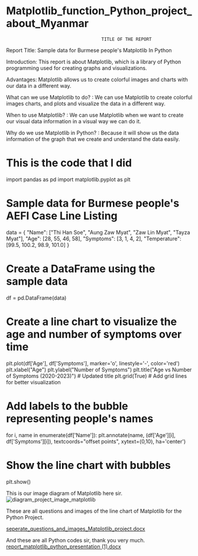 # Matplotlib_function_Python_project_about_Myanmar

                                        TITLE OF THE REPORT
Report Title: Sample data for Burmese people's
Matplotlib In Python

Introduction:
This report is about Matplotlib, which is a library of Python programming used for creating graphs and visualizations.

Advantages:
Matplotlib allows us to create colorful images and charts with our data in a different way.

What can we use Matplotlib to do? :
We can use Matplotlib to create colorful images charts, and plots and visualize the data in a different way.

When to use Matplotlib? :
We can use Matplotlib when we want to create our visual data information in a visual way we can do it.

Why do we use Matplotlib in Python? :
Because it will show us the data information of the graph that we create and understand the data easily.


# This is the code that I did
import pandas as pd
import matplotlib.pyplot as plt

# Sample data for Burmese people's AEFI Case Line Listing
data = {
    "Name": ["Thi Han Soe", "Aung Zaw Myat", "Zaw Lin Myat", "Tayza Myat"],
    "Age": [28, 55, 46, 58],
    "Symptoms": [3, 1, 4, 2],
    "Temperature": [99.5, 100.2, 98.9, 101.0]
}

# Create a DataFrame using the sample data
df = pd.DataFrame(data)

# Create a line chart to visualize the age and number of symptoms over time
plt.plot(df['Age'], df['Symptoms'], marker='o', linestyle='-', color='red')
plt.xlabel("Age")
plt.ylabel("Number of Symptoms")
plt.title("Age vs Number of Symptoms (2020-2023)")  # Updated title
plt.grid(True)  # Add grid lines for better visualization

# Add labels to the bubble representing people's names
for i, name in enumerate(df['Name']):
    plt.annotate(name, (df['Age'][i], df['Symptoms'][i]), textcoords="offset points", xytext=(0,10), ha='center')

# Show the line chart with bubbles
plt.show()

This is our image diagram of Matplotlib here sir.
![diagram_project_image_matplotlib](https://github.com/AuntBawHein/Matplotlib_function_Python_project_about_Myanmar/assets/150255399/48eaba11-4d89-445d-b090-6502295e21e7)


These are all questions and images of the line chart of Matplotlib for the Python Project.

[seperate_questions_and_images_Matplotlib_project.docx](https://github.com/AuntBawHein/Matplotlib_function_Python_project_about_Myanmar/files/13692212/seperate_questions_and_images_Matplotlib_project.docx)


And these are all Python codes sir, thank you very much.
[report_matplotlib_python_presentation (1).docx](https://github.com/AuntBawHein/Matplotlib_function_Python_project_about_Myanmar/files/13692219/report_matplotlib_python_presentation.1.docx)






























 
 
                                   


